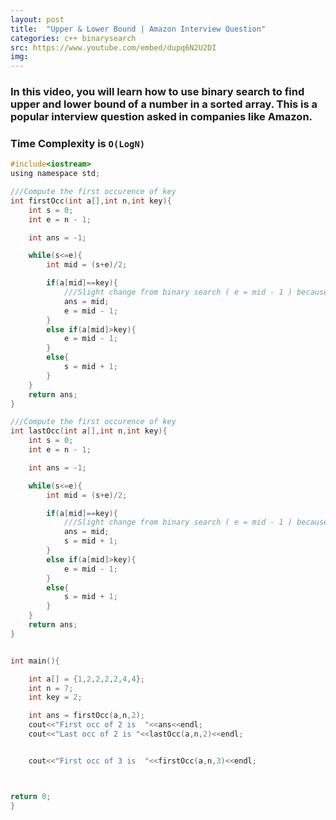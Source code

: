 ```yaml
---
layout: post
title:  "Upper & Lower Bound | Amazon Interview Question"
categories: c++ binarysearch
src: https://www.youtube.com/embed/dupq6N2U2DI
img: 
---
```


### In this video, you will learn how to use binary search to find upper and lower bound of a number in a sorted array. This is a popular interview question asked in companies like Amazon.

### Time Complexity is `O(LogN)`

```c
#include<iostream>
using namespace std;

///Compute the first occurence of key
int firstOcc(int a[],int n,int key){
    int s = 0;
    int e = n - 1;

    int ans = -1;

    while(s<=e){
        int mid = (s+e)/2;

        if(a[mid]==key){
            ///Slight change from binary search ( e = mid - 1 ) because we want to find in left part.
            ans = mid;
            e = mid - 1;
        }
        else if(a[mid]>key){
            e = mid - 1;
        }
        else{
            s = mid + 1;
        }
    }
    return ans;
}

///Compute the first occurence of key
int lastOcc(int a[],int n,int key){
    int s = 0;
    int e = n - 1;

    int ans = -1;

    while(s<=e){
        int mid = (s+e)/2;

        if(a[mid]==key){
            ///Slight change from binary search ( e = mid - 1 ) because we want to find in left part.
            ans = mid;
            s = mid + 1;
        }
        else if(a[mid]>key){
            e = mid - 1;
        }
        else{
            s = mid + 1;
        }
    }
    return ans;
}


int main(){

    int a[] = {1,2,2,2,2,4,4};
    int n = 7;
    int key = 2;

    int ans = firstOcc(a,n,2);
    cout<<"First occ of 2 is  "<<ans<<endl;
    cout<<"Last occ of 2 is "<<lastOcc(a,n,2)<<endl;


    cout<<"First occ of 3 is  "<<firstOcc(a,n,3)<<endl;



return 0;
}
```